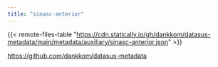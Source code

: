 ```yaml
---
title: "sinasc-anterior"
---
```


{{< remote-files-table "https://cdn.statically.io/gh/dankkom/datasus-metadata/main/metadata/auxiliary/sinasc-anterior.json" >}}

https://github.com/dankkom/datasus-metadata
